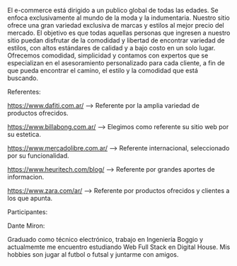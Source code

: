  El e-commerce está dirigido a un publico global de todas las edades. Se enfoca exclusivamente al mundo de la moda y la indumentaria. Nuestro sitio ofrece una gran variedad exclusiva de marcas y estilos al mejor precio del mercado.
 El objetivo es que todas aquellas personas que ingresen a nuestro sitio puedan disfrutar de la comodidad y libertad de encontrar variedad de estilos, con altos estándares de calidad y a bajo costo en un solo lugar. 
Ofrecemos comodidad, simplicidad y contamos con expertos que se especializan en el asesoramiento personalizado para cada cliente, a fin de que pueda encontrar el camino, el estilo y la comodidad que está buscando. 



Referentes: 

https://www.dafiti.com.ar/ --> Referente por la amplia variedad de productos ofrecidos.

https://www.billabong.com.ar/ --> Elegimos como referente su sitio web por su estetica.

https://www.mercadolibre.com.ar/ --> Referente internacional, seleccionado por su funcionalidad.

https://www.heuritech.com/blog/ --> Referente por grandes aportes de informacion.

https://www.zara.com/ar/ --> Referente por productos ofrecidos y clientes a los que apunta.


Participantes: 


Dante Miron: 

Graduado como técnico electrónico, trabajo en Ingeniería Boggio y actualmemte me encuentro estudiando Web Full Stack en Digital House. Mis hobbies son jugar al futbol o futsal y juntarme con amigos.



